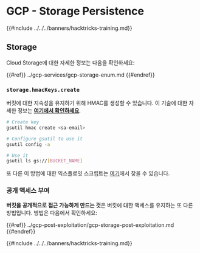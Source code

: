# GCP - Storage Persistence

{{#include ../../../banners/hacktricks-training.md}}

## Storage

Cloud Storage에 대한 자세한 정보는 다음을 확인하세요:

{{#ref}}
../gcp-services/gcp-storage-enum.md
{{#endref}}

### `storage.hmacKeys.create`

버킷에 대한 지속성을 유지하기 위해 HMAC를 생성할 수 있습니다. 이 기술에 대한 자세한 정보는 [**여기에서 확인하세요**](../gcp-privilege-escalation/gcp-storage-privesc.md#storage.hmackeys.create).
```bash
# Create key
gsutil hmac create <sa-email>

# Configure gsutil to use it
gsutil config -a

# Use it
gsutil ls gs://[BUCKET_NAME]
```
또 다른 이 방법에 대한 익스플로잇 스크립트는 [여기](https://github.com/RhinoSecurityLabs/GCP-IAM-Privilege-Escalation/blob/master/ExploitScripts/storage.hmacKeys.create.py)에서 찾을 수 있습니다.

### 공개 액세스 부여

**버킷을 공개적으로 접근 가능하게 만드는 것**은 버킷에 대한 액세스를 유지하는 또 다른 방법입니다. 방법은 다음에서 확인하세요:

{{#ref}}
../gcp-post-exploitation/gcp-storage-post-exploitation.md
{{#endref}}

{{#include ../../../banners/hacktricks-training.md}}
